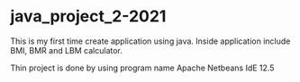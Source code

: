 # java_project_2-2021
This is my first time create application using java. Inside application include BMI, BMR and LBM calculator.

Thin project is done by using program name Apache Netbeans IdE 12.5

